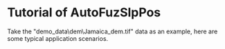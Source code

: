 # Tutorial of AutoFuzSlpPos

Take the "demo_data\dem\Jamaica_dem.tif" data as an example, here are some typical application scenarios.